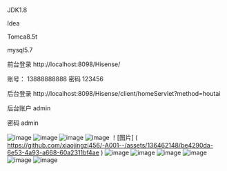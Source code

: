 JDK1.8

Idea

Tomca8.5t

mysql5.7

前台登录  http://localhost:8098/Hisense/

账号：  13888888888  密码 123456

后台登录  http://localhost:8098/Hisense/client/homeServlet?method=houtai

后台账户   admin

密码      admin  



![image](https://github.com/xiaojingzi456/-A001--/assets/136462148/7f248d43-c30f-4004-b56f-9daafe6373c9)
![image](https://github.com/xiaojingzi456/-A001--/assets/136462148/a0d5d04a-d3fd-4406-be7a-75320dae9b86)
![image](https://github.com/xiaojingzi456/-A001--/assets/136462148/d07da861-f22a-4bac-8016-834f737eada4)
![image](https://github.com/xiaojingzi456/-A001--/assets/136462148/8c6aee43-d9b1-4a56-9643-9803d5a5b9b5)
！[图片] ( https://github.com/xiaojingzi456/-A001--/assets/136462148/be4290da-6e53-4a93-a668-60a2311bf4ae )
![image](https://github.com/xiaojingzi456/-A001--/assets/136462148/5fce8ce6-3379-48ed-9369-add634e90e1c)
![image](https://github.com/xiaojingzi456/-A001--/assets/136462148/62a488f7-34a6-482f-bc93-6f945c39b171)
![image](https://github.com/xiaojingzi456/-A001--/assets/136462148/d6ce1b3c-b2bc-4727-9202-15a5901b95a3)
![image](https://github.com/xiaojingzi456/-A001--/assets/136462148/9c482989-226c-4ceb-97d0-3a66c8db6ef6)
![image](https://github.com/xiaojingzi456/-A001--/assets/136462148/09e159e7-939e-4e38-a9c5-10a9d662a83d)
![image](https://github.com/xiaojingzi456/-A001--/assets/136462148/abc3d181-f521-4e9e-a2fa-ca0ab8b6e557)

